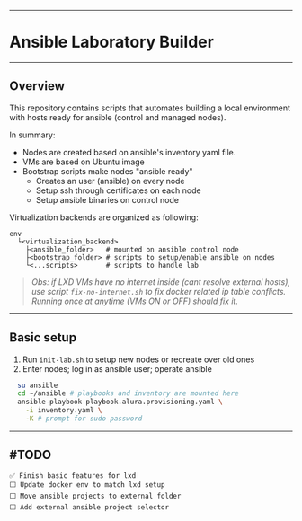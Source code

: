 ___

# Ansible Laboratory Builder

___

## Overview

This repository contains scripts that automates building a local environment with hosts ready for ansible (control and managed nodes).

In summary:
- Nodes are created based on ansible's inventory yaml file.
- VMs are based on Ubuntu image
- Bootstrap scripts make nodes "ansible ready"
  - Creates an user (ansible) on every node
  - Setup ssh through certificates on each node
  - Setup ansible binaries on control node

Virtualization backends are organized as following:
```text
env
  └<virtualization_backend>
    ├<ansible_folder>   # mounted on ansible control node
    ├<bootstrap_folder> # scripts to setup/enable ansible on nodes
    └<...scripts>       # scripts to handle lab
```

> _Obs: if LXD VMs have no internet inside (cant resolve external hosts),_
> _use script `fix-no-internet.sh` to fix docker related ip table conflicts._
> _Running once at anytime (VMs ON or OFF) should fix it._

___

## Basic setup
1. Run `init-lab.sh` to setup new nodes or recreate over old ones
2. Enter nodes; log in as ansible user; operate ansible
  ```sh
    su ansible
    cd ~/ansible # playbooks and inventory are mounted here
    ansible-playbook playbook.alura.provisioning.yaml \
      -i inventory.yaml \
      -K # prompt for sudo password
  ```

___

## #TODO
    ✅ Finish basic features for lxd
    ⬜️ Update docker env to match lxd setup
    ⬜️ Move ansible projects to external folder
    ⬜️ Add external ansible project selector

